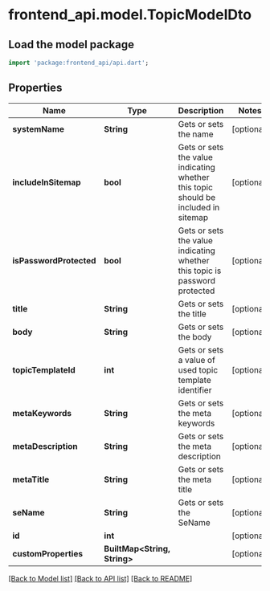 # frontend_api.model.TopicModelDto

## Load the model package
```dart
import 'package:frontend_api/api.dart';
```

## Properties
Name | Type | Description | Notes
------------ | ------------- | ------------- | -------------
**systemName** | **String** | Gets or sets the name | [optional] 
**includeInSitemap** | **bool** | Gets or sets the value indicating whether this topic should be included in sitemap | [optional] 
**isPasswordProtected** | **bool** | Gets or sets the value indicating whether this topic is password protected | [optional] 
**title** | **String** | Gets or sets the title | [optional] 
**body** | **String** | Gets or sets the body | [optional] 
**topicTemplateId** | **int** | Gets or sets a value of used topic template identifier | [optional] 
**metaKeywords** | **String** | Gets or sets the meta keywords | [optional] 
**metaDescription** | **String** | Gets or sets the meta description | [optional] 
**metaTitle** | **String** | Gets or sets the meta title | [optional] 
**seName** | **String** | Gets or sets the SeName | [optional] 
**id** | **int** |  | [optional] 
**customProperties** | **BuiltMap&lt;String, String&gt;** |  | [optional] 

[[Back to Model list]](../README.md#documentation-for-models) [[Back to API list]](../README.md#documentation-for-api-endpoints) [[Back to README]](../README.md)


